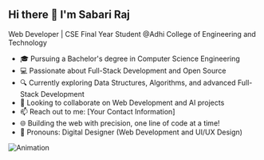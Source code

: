 ## Hi there 👋 I'm Sabari Raj  

Web Developer | CSE Final Year Student @Adhi College of Engineering and Technology  
 - 🎓 Pursuing a Bachelor's degree in Computer Science Engineering  
 - 💻 Passionate about Full-Stack Development and Open Source  
 - 🔍 Currently exploring Data Structures, Algorithms, and advanced Full-Stack Development  
 - 🚀 Looking to collaborate on Web Development and AI projects  
 - 📫 Reach out to me: [Your Contact Information]  
 - 🌐 Building the web with precision, one line of code at a time!  
 - 🔧 Pronouns: Digital Designer (Web Development and UI/UX Design)


![Animation]([https://media.giphy.com/media/your-animation-url.gif](https://user-images.githubusercontent.com/40719899/205479251-ffba5354-583f-491b-a1ef-ce919083e2b1.gif))
